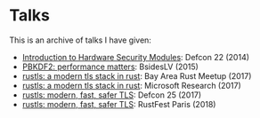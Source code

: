 # Talks

This is an archive of talks I have given:

- [Introduction to Hardware Security Modules](hsms/hsms.pdf): Defcon 22 (2014)
- [PBKDF2: performance matters](pbkdf2/pbkdf2.pdf): BsidesLV (2015)
- [rustls: a modern tls stack in rust](rustls.pdf): Bay Area Rust Meetup (2017)
- [rustls: a modern tls stack in rust](rustls-msr.pdf): Microsoft Research (2017)
- [rustls: modern, fast, safer TLS](rustls-defcon.pdf): Defcon 25 (2017)
- [rustls: modern, fast, safer TLS](rustls-rustfest.pdf): RustFest Paris (2018)

